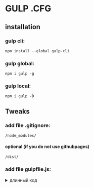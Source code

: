 # GULP .CFG
## installation
### gulp cli:
```shell
npm install --global gulp-cli
```
### gulp global:
```shell
npm i gulp -g
```
### gulp local:
```shell
npm i gulp -D
```

## Tweaks
### add file .gitignore:
```
/node_modules/
```
#### optional (if you do not use githubpages)
```
/dist/
```
### add file gulpfile.js:

<details>
<summary>длинный код</summary>
```js
import gulp from 'gulp';

import browserSync from 'browser-sync';

import gulpCssimport from 'gulp-cssimport';

import {deleteAsync} from 'del';

//tasks
  
export const html = () => gulp

  .src('src/*.html')

  .pipe(gulp.dest('dist'))

  .pipe(browserSync.stream());

  
export const css = () => gulp

  // .src('src/css/index.css')

  .src('src/css/**/*.css')

  .pipe(gulpCssimport({

    extensions: ['css'],

  }))

  .pipe(gulp.dest('dist/css'))

  .pipe(browserSync.stream());

  
export const js = () => gulp

  // .src('src/**/*.js')

  .src('src/js/**/*.js')

  .pipe(gulp.dest('dist/js'))

  .pipe(browserSync.stream());

  
export const copy = () => gulp

  .src([

    './src/fonts/**/*',

    './src/img/**/*.{svg,jpg,jpeg,png,gif}',

  ], {

    base: 'src',

  })

  .pipe(gulp.dest('dist'))

  .pipe(browserSync.stream({

    once: true,

  }));

  
export const server = () => {

  browserSync.init({

    ui: false,

    notify: false,

    // tunnel: true,

    server: {

      baseDir: 'dist'

    }

  })

  gulp.watch('./src/**/*.html', html);

  gulp.watch('./src/css/**/*.css', css);

  gulp.watch('./src/js/**/*.js', js);

  gulp.watch([

    './src/fonts/**/*',

    './src/img/**/*.{svg,jpg,jpeg,png,gif}',

  ], copy);

};

  
export const clear = () => deleteAsync('dist/**/*', {force: true,});

  
// launcher

export const base = gulp.parallel(html, css, js, copy);

export const build = gulp.series(clear, base);

export default gulp.series(base, server);
```
</details>

### run gulp (export default):
```shell
gulp
```
## Plugins
### gulp server of choice (browser-sync):
```shell
npm install -g browser-sync
```
or locally
```shell
npm install -D browser-sync
```
### gulp-cssimport (add support for imports):
[gulp-cssimport - npm (npmjs.com)](https://www.npmjs.com/package/gulp-cssimport)

```shell
npm install -D gulp-cssimport
```
### del
```shell
npm i del -D
```
